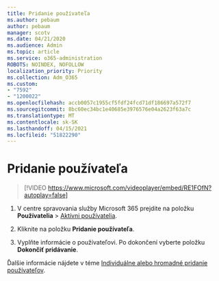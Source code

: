 ```yaml
---
title: Pridanie používateľa
ms.author: pebaum
author: pebaum
manager: scotv
ms.date: 04/21/2020
ms.audience: Admin
ms.topic: article
ms.service: o365-administration
ROBOTS: NOINDEX, NOFOLLOW
localization_priority: Priority
ms.collection: Adm_O365
ms.custom:
- "7592"
- "1200022"
ms.openlocfilehash: accb0057c1955cf5fdf24fcd71df186697a572f7
ms.sourcegitcommit: 8bc60ec34bc1e40685e3976576e04a2623f63a7c
ms.translationtype: MT
ms.contentlocale: sk-SK
ms.lasthandoff: 04/15/2021
ms.locfileid: "51822290"
---
```

# <a name="how-to-add-a-user"></a>Pridanie používateľa

> [!VIDEO https://www.microsoft.com/videoplayer/embed/RE1FOfN?autoplay=false]

1. V centre spravovania služby Microsoft 365 prejdite na položku **Používatelia** > [Aktívni používatelia](https://admin.microsoft.com/Adminportal/Home?source=applauncher#/users).

2. Kliknite na položku **Pridanie používateľa**.

3. Vyplňte informácie o používateľovi. Po dokončení vyberte položku **Dokončiť pridávanie**.

Ďalšie informácie nájdete v téme [Individuálne alebo hromadné pridanie používateľov](https://docs.microsoft.com/microsoft-365/admin/add-users/add-users).